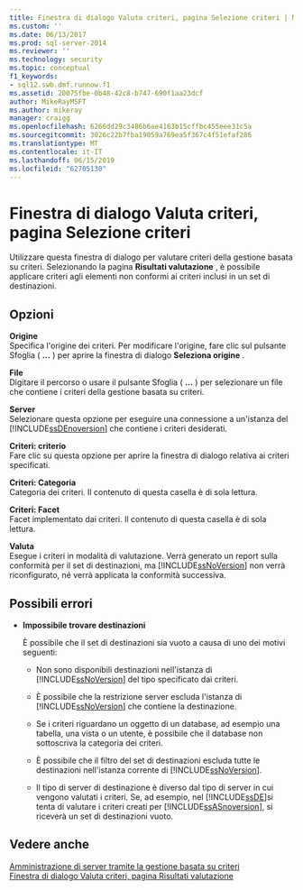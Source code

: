 ```yaml
---
title: Finestra di dialogo Valuta criteri, pagina Selezione criteri | Microsoft Docs
ms.custom: ''
ms.date: 06/13/2017
ms.prod: sql-server-2014
ms.reviewer: ''
ms.technology: security
ms.topic: conceptual
f1_keywords:
- sql12.swb.dmf.runnow.f1
ms.assetid: 20075fbe-0b48-42c8-b747-690f1aa23dcf
author: MikeRayMSFT
ms.author: mikeray
manager: craigg
ms.openlocfilehash: 6266dd29c3486b6ae4163b15cffbc455eee31c5a
ms.sourcegitcommit: 3026c22b7fba19059a769ea5f367c4f51efaf286
ms.translationtype: MT
ms.contentlocale: it-IT
ms.lasthandoff: 06/15/2019
ms.locfileid: "62705130"
---
```

# <a name="evaluate-policies-dialog-box-policy-selection-page"></a>Finestra di dialogo Valuta criteri, pagina Selezione criteri
  Utilizzare questa finestra di dialogo per valutare criteri della gestione basata su criteri. Selezionando la pagina **Risultati valutazione** , è possibile applicare criteri agli elementi non conformi ai criteri inclusi in un set di destinazioni.  
  
## <a name="options"></a>Opzioni  
 **Origine**  
 Specifica l'origine dei criteri. Per modificare l'origine, fare clic sul pulsante Sfoglia ( **...** ) per aprire la finestra di dialogo **Seleziona origine** .  
  
 **File**  
 Digitare il percorso o usare il pulsante Sfoglia ( **...** ) per selezionare un file che contiene i criteri della gestione basata su criteri.  
  
 **Server**  
 Selezionare questa opzione per eseguire una connessione a un'istanza del [!INCLUDE[ssDEnoversion](../../includes/ssdenoversion-md.md)] che contiene i criteri desiderati.  
  
 **Criteri: criterio**  
 Fare clic su questa opzione per aprire la finestra di dialogo relativa ai criteri specificati.  
  
 **Criteri: Categoria**  
 Categoria dei criteri. Il contenuto di questa casella è di sola lettura.  
  
 **Criteri: Facet**  
 Facet implementato dai criteri. Il contenuto di questa casella è di sola lettura.  
  
 **Valuta**  
 Esegue i criteri in modalità di valutazione. Verrà generato un report sulla conformità per il set di destinazioni, ma [!INCLUDE[ssNoVersion](../../includes/ssnoversion-md.md)] non verrà riconfigurato, né verrà applicata la conformità successiva.  
  
## <a name="possible-errors"></a>Possibili errori  
  
-   **Impossibile trovare destinazioni**  
  
     È possibile che il set di destinazioni sia vuoto a causa di uno dei motivi seguenti:  
  
    -   Non sono disponibili destinazioni nell'istanza di [!INCLUDE[ssNoVersion](../../includes/ssnoversion-md.md)] del tipo specificato dai criteri.  
  
    -   È possibile che la restrizione server escluda l'istanza di [!INCLUDE[ssNoVersion](../../includes/ssnoversion-md.md)] che contiene la destinazione.  
  
    -   Se i criteri riguardano un oggetto di un database, ad esempio una tabella, una vista o un utente, è possibile che il database non sottoscriva la categoria dei criteri.  
  
    -   È possibile che il filtro del set di destinazioni escluda tutte le destinazioni nell'istanza corrente di [!INCLUDE[ssNoVersion](../../includes/ssnoversion-md.md)].  
  
    -   Il tipo di server di destinazione è diverso dal tipo di server in cui vengono valutati i criteri. Se, ad esempio, nel [!INCLUDE[ssDE](../../includes/ssde-md.md)]si tenta di valutare i criteri creati per [!INCLUDE[ssASnoversion](../../includes/ssasnoversion-md.md)], si riceverà un set di destinazioni vuoto.  
  
## <a name="see-also"></a>Vedere anche  
 [Amministrazione di server tramite la gestione basata su criteri](administer-servers-by-using-policy-based-management.md)   
 [Finestra di dialogo Valuta criteri, pagina Risultati valutazione](evaluate-policies-dialog-box-evaluation-results-page.md)  
  
  
